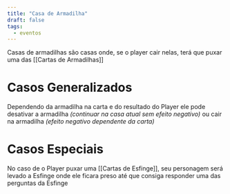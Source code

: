 ```yaml
---
title: "Casa de Armadilha"
draft: false
tags:
  - eventos
---
```


Casas de armadilhas são casas onde, se o player cair nelas, terá que puxar uma das [[Cartas de Armadilhas]]

# Casos Generalizados

Dependendo da armadilha na carta e do resultado do Player ele pode desativar a armadilha _(continuar na casa atual sem efeito negativo)_ ou cair na armadilha _(efeito negativo dependente da carta)_

# Casos Especiais

No caso de o Player puxar uma [[Cartas de Esfinge]], seu personagem será levado a Esfinge onde ele ficara preso até que consiga responder uma das perguntas da Esfinge